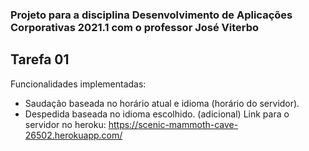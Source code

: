 ### Projeto para a disciplina Desenvolvimento de Aplicações Corporativas 2021.1 com o professor José Viterbo

## Tarefa 01

Funcionalidades implementadas:
* Saudação baseada no horário atual e idioma (horário do servidor).
* Despedida baseada no idioma escolhido. (adicional)
Link para o servidor no heroku: https://scenic-mammoth-cave-26502.herokuapp.com/
